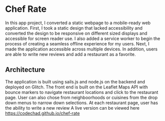 # Chef Rate

In this app project, I converted a static webpage to a mobile-ready web application. First, I took a static design that lacked accessibility and converted the design to be responsive on different sized displays and accessible for screen reader use. I also added a service worker to begin the process of creating a seamless offline experience for my users. Next, I made the application accessible across multiple devices. In addition, users are able to write new reviews and add a restaurant as a favorite. 

## Architecture
The application is built using sails.js and node.js on the backend and deployed on Glitch. The front end is built on the Leaflet Maps API with bounce markers to navigate restaurant locations and click to the restaurant page. User can also chose from neighboorhoods or cuisines from the drop down menus to narrow down selections. At each restaurant page, user has the ability to write a new review A live version can be viewed here https://codechad.github.io/chef-rate
